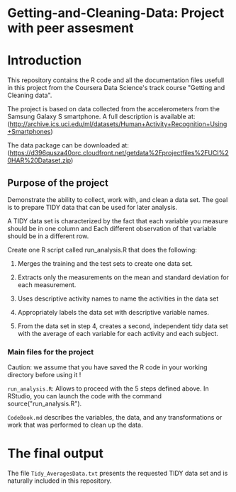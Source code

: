 # Getting-and-Cleaning-Data: Project with peer assesment

# Introduction 

This repository contains the R code and all the documentation files usefull in this project from the Coursera Data Science's track course "Getting and Cleaning data".

The project is based on data collected from the accelerometers from the Samsung Galaxy S smartphone. A full description is available at: 
(http://archive.ics.uci.edu/ml/datasets/Human+Activity+Recognition+Using+Smartphones)

The data package can be downloaded at: (https://d396qusza40orc.cloudfront.net/getdata%2Fprojectfiles%2FUCI%20HAR%20Dataset.zip)

## Purpose of the project

Demonstrate the ability to collect, work with, and clean a data set. The goal is to prepare TIDY data that can be used for later analysis.

A TIDY data set is characterized by the fact that each variable you measure should be in one column and Each different observation of that variable should be in a different row.

Create one R script called run_analysis.R that does the following: 

1. Merges the training and the test sets to create one data set.

2. Extracts only the measurements on the mean and standard deviation for each measurement. 

3. Uses descriptive activity names to name the activities in the data set

4. Appropriately labels the data set with descriptive variable names. 

5. From the data set in step 4, creates a second, independent tidy data set with the average of each variable for each activity and each subject.

### Main files for the project

Caution: we assume that you have saved the R code in your working directory before using it !

`run_analysis.R`: Allows to proceed with the 5 steps defined above. In RStudio, you can launch the code with the command source("run_analysis.R").

`CodeBook.md` describes the variables, the data, and any transformations or work that was performed to clean up the data.

# The final output

The file `Tidy_AveragesData.txt` presents the requested TIDY data set and is naturally included in this repository.

